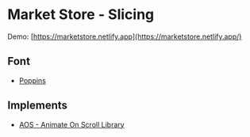 # Market Store - Slicing

Demo: [https://marketstore.netlify.app](https://marketstore.netlify.app/)

## Font

- [Poppins](https://fonts.google.com/specimen/Poppins?query=poppins&sidebar.open&selection.family=Poppins:ital,wght@0,400;0,500;0,600;1,400;1,500;1,600)

## Implements

- [AOS - Animate On Scroll Library](http://michalsnik.github.io/aos/)
